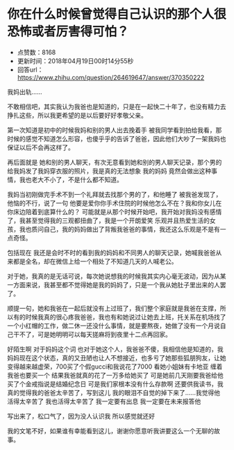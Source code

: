 # 你在什么时候曾觉得自己认识的那个人很恐怖或者厉害得可怕？
- 点赞数：8168
- 更新时间：2018年04月19日00时14分55秒
- 回答url：https://www.zhihu.com/question/264619647/answer/370350222
<body>
 <p data-pid="VOo-pEMu">我妈出轨……</p>
 <p data-pid="zdsr1Inz">不敢相信吧，其实我认为我爸也是知道的，只是在一起快二十年了，也没有精力去挣扎这些，所以我更希望的是以后要好好孝敬父亲。</p>
 <p data-pid="eqOUsqJl">第一次知道是初中的时候我妈和别的男人出去挽着手 被我同学看到拍给我看，那时候的感觉不知道怎么形容，也傻乎乎的告诉了爸爸，因此他们大吵了一架我妈也保证以后不会再这样了。</p>
 <p data-pid="ri9jo6ae">再后面就是 她和别的男人聊天，有次无意看到她和别的男人聊天记录，那个男的给我妈发了我妈穿衣服的照片，我是真的无法想象 我的妈妈 竟然会做出这种事情，我也老大不小了，不是什么都不知道。</p>
 <p data-pid="JbjdYrWK">我妈当初刚做完手术不到一个礼拜就去找那个男的了，和他睡了 被我爸发现了，他恼的不行，说了一句 他要是爱你你手术住院的时候他怎么不在？我和你女儿在你床边陪着到底算什么的？ 可能就是从那个时候开始吧，我开始对我妈没有感情了，我甚至觉得我的三观都扭曲了，我是一个开朗爱笑 乐观并且热爱生活的女孩，我也质问自己，我的妈妈做出了背叛我爸爸的事情，我还这么乐观是不是有一点奇怪。</p>
 <p data-pid="TBjseeZO">包括现在 我还是会时不时的看到我的妈妈和不同男人的聊天记录，她喊我爸爸从来都是全名，却在微信上给一个相处了不知道几天的人喊老公。</p>
 <p data-pid="njYbCEGl">对于她，我真的是无话可说，每次她说想我的时候我其实内心毫无波动，因为从某一方面来说，我甚至都不觉得她是我的妈妈了，只是一个我从她肚子里出来的人罢了。</p>
 <p data-pid="QIFrFZVF">顺提一句，她和我爸在一起后就没有上过班了，我们整个家庭就是我爸在支撑，所以有的时候我真的很心疼我爸爸，我也有和她说过让她去上班，托关系在机场找了一个小红帽的工作，做二休一还没什么事情，就是要熬夜，她做了没有一个月说自己干不了，可是她明明可以每天搓麻将到夜里十二点再回家。</p>
 <p data-pid="MTB5KZzQ">好陌生啊 对于妈妈这个词 也对于她这个人，我爸爸不傻，我相信他是知道的，我妈妈现在这个状态，真的又丑陋也让人不想接近，也多亏了她那些狐朋狗友，让她变得越来越虚荣，700买了个假gucci和我说花了7000 看她小姐妹有卡地亚 缠着我爸也要买一个 结果我爸就真的花了一万多给她买了 可是她前几天刚要我爸给他买了个金戒指说是结婚纪念日 可是我们家根本没有什么存款啊 还要供我读书，我真的觉得我的爸爸太辛苦了，写到这儿 我的眼泪不自觉的掉下来了……我觉得他活得太辛苦了 我也活得太辛苦了 我一定要有出息 我一定要在未来报答他</p>
 <p data-pid="kh-YOb8D">写出来了，松口气了，因为没人认识我 所以感觉就还好</p>
 <p data-pid="xVlSKS6z">我的文笔不好，如果谁有幸能看到这儿，谢谢你愿意听我讲要这么一个无聊的故事。</p>
</body>